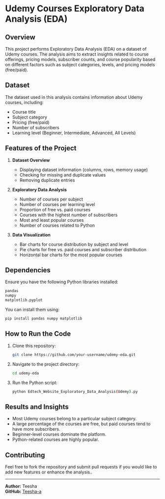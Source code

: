 # Udemy Courses Exploratory Data Analysis (EDA)

## Overview
This project performs Exploratory Data Analysis (EDA) on a dataset of Udemy courses. The analysis aims to extract insights related to course offerings, pricing models, subscriber counts, and course popularity based on different factors such as subject categories, levels, and pricing models (free/paid).

## Dataset
The dataset used in this analysis contains information about Udemy courses, including:
- Course title
- Subject category
- Pricing (free/paid)
- Number of subscribers
- Learning level (Beginner, Intermediate, Advanced, All Levels)

## Features of the Project
1. **Dataset Overview**
   - Displaying dataset information (columns, rows, memory usage)
   - Checking for missing and duplicate values
   - Removing duplicate entries

2. **Exploratory Data Analysis**
   - Number of courses per subject
   - Number of courses per learning level
   - Proportion of free vs. paid courses
   - Courses with the highest number of subscribers
   - Most and least popular courses
   - Number of courses related to Python

3. **Data Visualization**
   - Bar charts for course distribution by subject and level
   - Pie charts for free vs. paid courses and subscriber distribution
   - Horizontal bar charts for the most popular courses

## Dependencies
Ensure you have the following Python libraries installed:
```python
pandas
numpy
matplotlib.pyplot
```
You can install them using:
```bash
pip install pandas numpy matplotlib
```

## How to Run the Code
1. Clone this repository:
   ```bash
   git clone https://github.com/your-username/udemy-eda.git
   ```
2. Navigate to the project directory:
   ```bash
   cd udemy-eda
   ```
3. Run the Python script:
   ```bash
   python Edtech_Website_Exploratory_Data_Analysis(Udemy).py
   ```

## Results and Insights
- Most Udemy courses belong to a particular subject category.
- A large percentage of the courses are free, but paid courses tend to have more subscribers.
- Beginner-level courses dominate the platform.
- Python-related courses are highly popular.

## Contributing
Feel free to fork the repository and submit pull requests if you would like to add new features or enhance the analysis..

---
**Author:** Teesha  
**GitHub:** [Teesha-a](https://github.com/Teesha-a)

